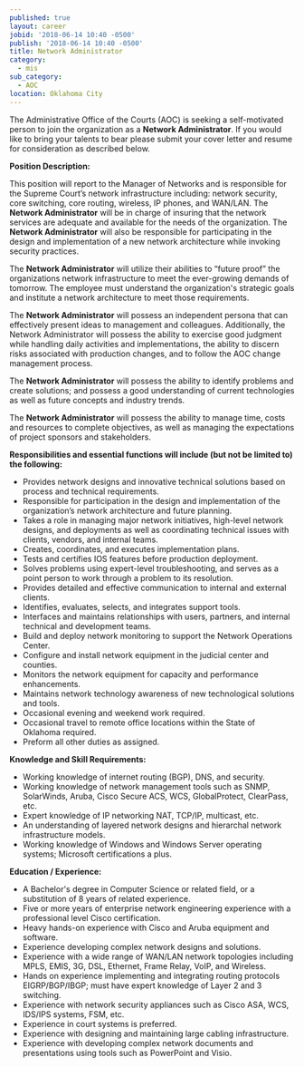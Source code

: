 ```yaml
---
published: true
layout: career
jobid: '2018-06-14 10:40 -0500'
publish: '2018-06-14 10:40 -0500'
title: Network Administrator
category:
  - mis
sub_category:
  - AOC
location: Oklahoma City
---
```

The Administrative Office of the Courts (AOC) is seeking a self-motivated person to join the organization as a **Network Administrator**. If you would like to bring your talents to bear please submit your cover letter and resume for consideration as described below.

**Position Description:**

This position will report to the Manager of Networks and is responsible for the Supreme Court’s network infrastructure including: network security, core switching, core routing, wireless, IP phones, and WAN/LAN.  The **Network Administrator** will be in charge of insuring that the network services are adequate and available for the needs of the organization. The **Network Administrator** will also be responsible for participating in the design and implementation of a new network architecture while invoking security practices. 

The **Network Administrator** will utilize their abilities to “future proof” the organizations network infrastructure to meet the ever-growing demands of tomorrow.  The employee must understand the organization's strategic goals and institute a network architecture to meet those requirements.   

The **Network Administrator** will possess an independent persona that can effectively present ideas to management and colleagues.  Additionally, the Network Administrator will possess the ability to exercise good judgment while handling daily activities and implementations, the ability to discern risks associated with production changes, and to follow the AOC change management process.    

The **Network Administrator** will possess the ability to identify problems and create solutions; and possess a good understanding of current technologies as well as future concepts and industry trends.  

The **Network Administrator** will possess the ability to manage time, costs and resources to complete objectives, as well as managing the expectations of project sponsors and stakeholders.  

**Responsibilities and essential functions will include (but not be limited to) the following:**

- Provides network designs and innovative technical solutions based on process and technical requirements.
- Responsible for participation in the design and implementation of the organization’s network architecture and future planning.
- Takes a role in managing major network initiatives, high-level network designs, and deployments as well as coordinating technical issues with clients, vendors, and internal teams.
- Creates, coordinates, and executes implementation plans.
- Tests and certifies IOS features before production deployment.
- Solves problems using expert-level troubleshooting, and serves as a point person to work through a problem to its resolution.
- Provides detailed and effective communication to internal and external clients.
- Identifies, evaluates, selects, and integrates support tools.
- Interfaces and maintains relationships with users, partners, and internal technical and development teams.
- Build and deploy network monitoring to support the Network Operations Center.
- Configure and install network equipment in the judicial center and counties.
- Monitors the network equipment for capacity and performance enhancements.
- Maintains network technology awareness of new technological solutions and tools.
- Occasional evening and weekend work required.
- Occasional travel to remote office locations within the State of Oklahoma required.
- Preform all other duties as assigned.
 
**Knowledge and Skill Requirements:**

- Working knowledge of internet routing (BGP), DNS, and security.
- Working knowledge of network management tools such as SNMP, SolarWinds, Aruba, Cisco Secure ACS, WCS, GlobalProtect, ClearPass, etc.
- Expert knowledge of IP networking NAT, TCP/IP, multicast, etc.
- An understanding of layered network designs and hierarchal network infrastructure models.
- Working knowledge of Windows and Windows Server operating systems; Microsoft certifications a plus.

**Education / Experience:**

- A Bachelor's degree in Computer Science or related field, or a substitution of 8 years of related experience.
- Five or more years of enterprise network engineering experience with a professional level Cisco certification.
- Heavy hands-on experience with Cisco and Aruba equipment and software.
- Experience developing complex network designs and solutions.
- Experience with a wide range of WAN/LAN network topologies including MPLS, EMIS, 3G, DSL, Ethernet, Frame Relay, VoIP, and Wireless.
- Hands on experience implementing and integrating routing protocols EIGRP/BGP/IBGP; must have expert knowledge of Layer 2 and 3 switching.
- Experience with network security appliances such as Cisco ASA, WCS, IDS/IPS systems, FSM, etc.
- Experience in court systems is preferred.
- Experience with designing and maintaining large cabling infrastructure.
- Experience with developing complex network documents and presentations using tools such as PowerPoint and Visio.

